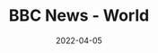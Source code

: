 ---
title: "BBC News - World"
hash: "f43bed9864944644236fc65967b2e178"
original: "http://feeds.bbci.co.uk/news/video_and_audio/world/rss.xml"
date: "2022-04-05"
feedType: "RSS"
---